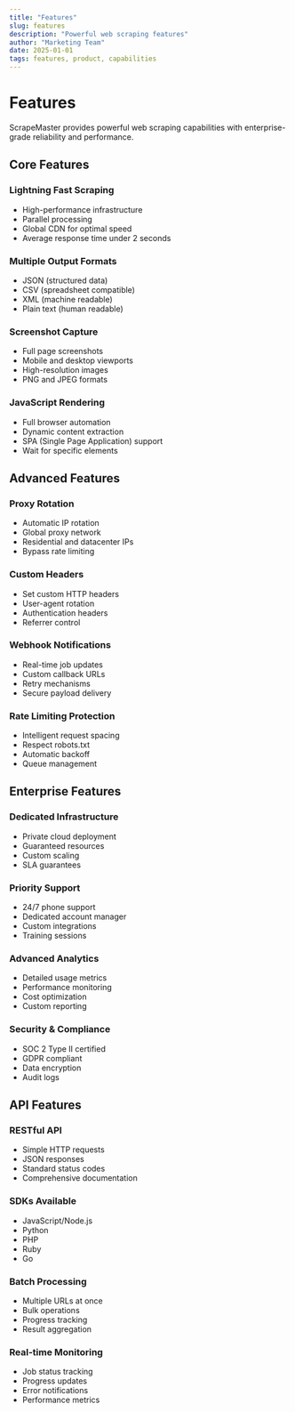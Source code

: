 ```yaml
---
title: "Features"
slug: features
description: "Powerful web scraping features"
author: "Marketing Team"
date: 2025-01-01
tags: features, product, capabilities
---
```


# Features

ScrapeMaster provides powerful web scraping capabilities with enterprise-grade reliability and performance.

## Core Features

### Lightning Fast Scraping
- High-performance infrastructure
- Parallel processing
- Global CDN for optimal speed
- Average response time under 2 seconds

### Multiple Output Formats
- JSON (structured data)
- CSV (spreadsheet compatible)
- XML (machine readable)
- Plain text (human readable)

### Screenshot Capture
- Full page screenshots
- Mobile and desktop viewports
- High-resolution images
- PNG and JPEG formats

### JavaScript Rendering
- Full browser automation
- Dynamic content extraction
- SPA (Single Page Application) support
- Wait for specific elements

## Advanced Features

### Proxy Rotation
- Automatic IP rotation
- Global proxy network
- Residential and datacenter IPs
- Bypass rate limiting

### Custom Headers
- Set custom HTTP headers
- User-agent rotation
- Authentication headers
- Referrer control

### Webhook Notifications
- Real-time job updates
- Custom callback URLs
- Retry mechanisms
- Secure payload delivery

### Rate Limiting Protection
- Intelligent request spacing
- Respect robots.txt
- Automatic backoff
- Queue management

## Enterprise Features

### Dedicated Infrastructure
- Private cloud deployment
- Guaranteed resources
- Custom scaling
- SLA guarantees

### Priority Support
- 24/7 phone support
- Dedicated account manager
- Custom integrations
- Training sessions

### Advanced Analytics
- Detailed usage metrics
- Performance monitoring
- Cost optimization
- Custom reporting

### Security & Compliance
- SOC 2 Type II certified
- GDPR compliant
- Data encryption
- Audit logs

## API Features

### RESTful API
- Simple HTTP requests
- JSON responses
- Standard status codes
- Comprehensive documentation

### SDKs Available
- JavaScript/Node.js
- Python
- PHP
- Ruby
- Go

### Batch Processing
- Multiple URLs at once
- Bulk operations
- Progress tracking
- Result aggregation

### Real-time Monitoring
- Job status tracking
- Progress updates
- Error notifications
- Performance metrics